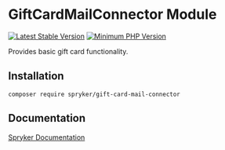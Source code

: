 # GiftCardMailConnector Module
[![Latest Stable Version](https://poser.pugx.org/spryker/gift-card-mail-connector/v/stable.svg)](https://packagist.org/packages/spryker/gift-card-mail-connector)
[![Minimum PHP Version](https://img.shields.io/badge/php-%3E%3D%207.4-8892BF.svg)](https://php.net/)

Provides basic gift card functionality.

## Installation

```
composer require spryker/gift-card-mail-connector
```

## Documentation

[Spryker Documentation](https://academy.spryker.com/developing_with_spryker/module_guide/modules.html)
